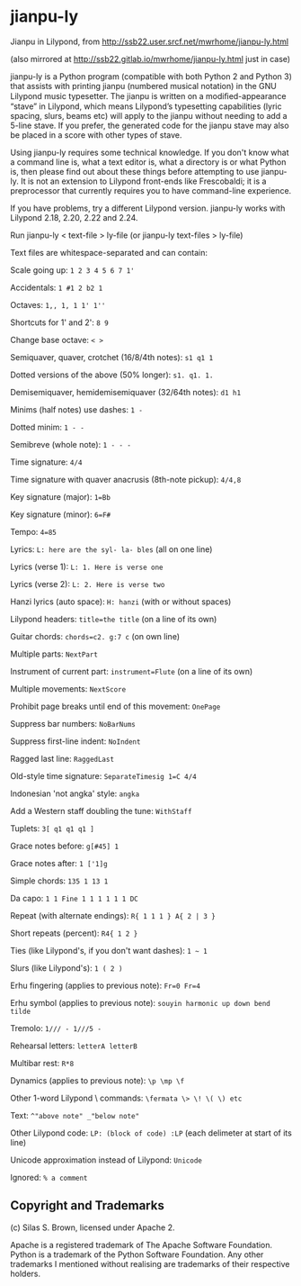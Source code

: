# jianpu-ly

Jianpu in Lilypond, from http://ssb22.user.srcf.net/mwrhome/jianpu-ly.html

(also mirrored at http://ssb22.gitlab.io/mwrhome/jianpu-ly.html just in case)

jianpu-ly is a Python program (compatible with both Python 2 and Python 3) that assists with printing jianpu (numbered musical notation) in the GNU Lilypond music typesetter. The jianpu is written on a modiﬁed-appearance “stave” in Lilypond, which means Lilypond’s typesetting capabilities (lyric spacing, slurs, beams etc) will apply to the jianpu without needing to add a 5-line stave. If you prefer, the generated code for the jianpu stave may also be placed in a score with other types of stave.

Using jianpu-ly requires some technical knowledge.  If you don't know what a command line is, what a text editor is, what a directory is or what Python is, then please find out about these things before attempting to use jianpu-ly.  It is not an extension to Lilypond front-ends like Frescobaldi; it is a preprocessor that currently requires you to have command-line experience.

If you have problems, try a different Lilypond version.
jianpu-ly works with Lilypond 2.18, 2.20, 2.22 and 2.24.

Run jianpu-ly < text-file > ly-file (or jianpu-ly text-files > ly-file)

Text files are whitespace-separated and can contain:

Scale going up: `1 2 3 4 5 6 7 1'`

Accidentals: `1 #1 2 b2 1`

Octaves: `1,, 1, 1 1' 1''`

Shortcuts for 1' and 2': `8 9`

Change base octave: `< >`

Semiquaver, quaver, crotchet (16/8/4th notes): `s1 q1 1`

Dotted versions of the above (50% longer): `s1. q1. 1.`

Demisemiquaver, hemidemisemiquaver (32/64th notes): `d1 h1`

Minims (half notes) use dashes: `1 -`

Dotted minim: `1 - -`

Semibreve (whole note): `1 - - -`

Time signature: `4/4`

Time signature with quaver anacrusis (8th-note pickup): `4/4,8`

Key signature (major): `1=Bb`

Key signature (minor): `6=F#`

Tempo: `4=85`

Lyrics: `L: here are the syl- la- bles` (all on one line)

Lyrics (verse 1): `L: 1. Here is verse one`

Lyrics (verse 2): `L: 2. Here is verse two`

Hanzi lyrics (auto space): `H: hanzi` (with or without spaces)

Lilypond headers: `title=the title` (on a line of its own)

Guitar chords: `chords=c2. g:7 c` (on own line)

Multiple parts: `NextPart`

Instrument of current part: `instrument=Flute` (on a line of its own)

Multiple movements: `NextScore`

Prohibit page breaks until end of this movement: `OnePage`

Suppress bar numbers: `NoBarNums`

Suppress first-line indent: `NoIndent`

Ragged last line: `RaggedLast`

Old-style time signature: `SeparateTimesig 1=C 4/4`

Indonesian 'not angka' style: `angka`

Add a Western staff doubling the tune: `WithStaff`

Tuplets: `3[ q1 q1 q1 ]`

Grace notes before: `g[#45] 1`

Grace notes after: `1 ['1]g`

Simple chords: `135 1 13 1`

Da capo: `1 1 Fine 1 1 1 1 1 1 DC`

Repeat (with alternate endings): `R{ 1 1 1 } A{ 2 | 3 }`

Short repeats (percent): `R4{ 1 2 }`

Ties (like Lilypond's, if you don't want dashes): `1 ~ 1`

Slurs (like Lilypond's): `1 ( 2 )`

Erhu fingering (applies to previous note): `Fr=0 Fr=4`

Erhu symbol (applies to previous note): `souyin harmonic up down bend tilde`

Tremolo: `1/// - 1///5 -`

Rehearsal letters: `letterA letterB`

Multibar rest: `R*8`

Dynamics (applies to previous note): `\p \mp \f`

Other 1-word Lilypond \ commands: `\fermata \> \! \( \) etc`

Text: `^"above note" _"below note"`

Other Lilypond code: `LP: (block of code) :LP` (each delimeter at start of its line)

Unicode approximation instead of Lilypond: `Unicode`

Ignored: `% a comment`


Copyright and Trademarks
------------------------

(c) Silas S. Brown, licensed under Apache 2.

Apache is a registered trademark of The Apache Software Foundation.
Python is a trademark of the Python Software Foundation.
Any other trademarks I mentioned without realising are trademarks of their respective holders.
